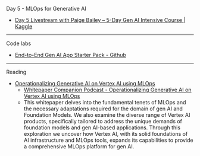 Day 5 - MLOps for Generative AI
* [Day 5 Livestream with Paige Bailey – 5-Day Gen AI Intensive Course | Kaggle](https://www.youtube.com/live/uCFW0i9xrBc?si=JY8wH8ekGptuy5YR)

- - - -

Code labs
* [End-to-End Gen AI App Starter Pack - Github](https://github.com/GoogleCloudPlatform/generative-ai/tree/main/gemini/sample-apps/e2e-gen-ai-app-starter-pack)

- - - -

Reading
* [Operationalizing Generative AI on Vertex AI using MLOps](https://www.kaggle.com/whitepaper-operationalizing-generative-ai-on-vertex-ai-using-mlops)
  * [Whitepaper Companion Podcast - Operationalizing Generative AI on Vertex AI using MLOps](https://youtu.be/k9S6IhiUUj4?si=Y08hRKJT3WQHRJXp)
  * This whitepaper delves into the fundamental tenets of MLOps and the necessary adaptations required for the domain of gen AI and Foundation Models. We also examine the diverse range of Vertex AI products, specifically tailored to address the unique demands of foundation models and gen AI-based applications. Through this exploration we uncover how Vertex AI, with its solid foundations of AI infrastructure and MLOps tools, expands its capabilities to provide a comprehensive MLOps platform for gen AI.
